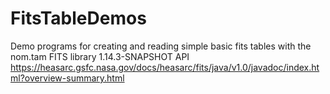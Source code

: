 # FitsTableDemos
Demo programs for creating and reading simple basic fits tables with the 
nom.tam FITS library 1.14.3-SNAPSHOT API 
https://heasarc.gsfc.nasa.gov/docs/heasarc/fits/java/v1.0/javadoc/index.html?overview-summary.html


